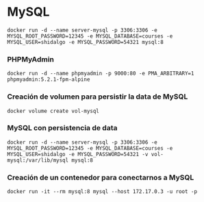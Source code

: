 # MySQL

```
docker run -d --name server-mysql -p 3306:3306 -e MYSQL_ROOT_PASSWORD=12345 -e MYSQL_DATABASE=courses -e MYSQL_USER=shidalgo -e MYSQL_PASSWORD=54321 mysql:8
```

### PHPMyAdmin

```
docker run -d --name phpmyadmin -p 9000:80 -e PMA_ARBITRARY=1 phpmyadmin:5.2.1-fpm-alpine
```

### Creación de volumen para persistir la data de MySQL

```
docker volume create vol-mysql
```

### MySQL con persistencia de data

```
docker run -d --name server-mysql -p 3306:3306 -e MYSQL_ROOT_PASSWORD=12345 -e MYSQL_DATABASE=courses -e MYSQL_USER=shidalgo -e MYSQL_PASSWORD=54321 -v vol-mysql:/var/lib/mysql mysql:8
```

### Creación de un contenedor para conectarnos a MySQL

```
docker run -it --rm mysql:8 mysql --host 172.17.0.3 -u root -p
```
